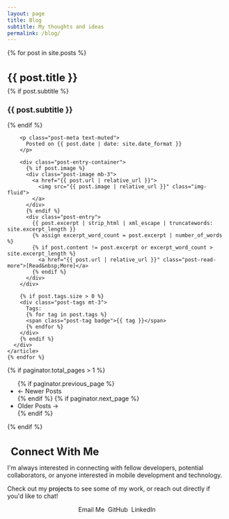 ```yaml
---
layout: page
title: Blog
subtitle: My thoughts and ideas
permalink: /blog/
---
```


<div class="container blog-container">
  <div class="posts-list">
    {% for post in site.posts %}
    <article class="card post-card mb-4">
      <div class="card-body">
        <a href="{{ post.url | relative_url }}">
          <h3 class="card-title">{{ post.title }}</h3>
          {% if post.subtitle %}
            <h4 class="card-subtitle text-muted">{{ post.subtitle }}</h4>
          {% endif %}
        </a>

        <p class="post-meta text-muted">
          Posted on {{ post.date | date: site.date_format }}
        </p>

        <div class="post-entry-container">
          {% if post.image %}
          <div class="post-image mb-3">
            <a href="{{ post.url | relative_url }}">
              <img src="{{ post.image | relative_url }}" class="img-fluid">
            </a>
          </div>
          {% endif %}
          <div class="post-entry">
            {{ post.excerpt | strip_html | xml_escape | truncatewords: site.excerpt_length }}
            {% assign excerpt_word_count = post.excerpt | number_of_words %}
            {% if post.content != post.excerpt or excerpt_word_count > site.excerpt_length %}
              <a href="{{ post.url | relative_url }}" class="post-read-more">[Read&nbsp;More]</a>
            {% endif %}
          </div>
        </div>

        {% if post.tags.size > 0 %}
        <div class="post-tags mt-3">
          Tags:
          {% for tag in post.tags %}
          <span class="post-tag badge">{{ tag }}</span>
          {% endfor %}
        </div>
        {% endif %}
      </div>
    </article>
    {% endfor %}
  </div>

  {% if paginator.total_pages > 1 %}
  <div class="pagination-container my-5">
    <ul class="pagination justify-content-center">
      {% if paginator.previous_page %}
      <li class="page-item previous">
        <a class="page-link" href="{{ paginator.previous_page_path | relative_url }}">&larr; Newer Posts</a>
      </li>
      {% endif %}
      {% if paginator.next_page %}
      <li class="page-item next">
        <a class="page-link" href="{{ paginator.next_page_path | relative_url }}">Older Posts &rarr;</a>
      </li>
      {% endif %}
    </ul>
  </div>
  {% endif %}
  
  <div class="card feature-card mb-5">
    <div class="card-body text-center">
      <h2 class="card-title"><i class="fas fa-envelope text-primary mr-2"></i> Connect With Me</h2>
      <p>I'm always interested in connecting with fellow developers, potential collaborators, or anyone interested in mobile development and technology.</p>
      <p>Check out my <a href="/projects/" class="link-highlight">projects</a> to see some of my work, or reach out directly if you'd like to chat!</p>
      <div class="connect-buttons mt-4">
        <a href="mailto:skubisz.rafael@gmail.com" class="btn btn-primary">
          <i class="fas fa-envelope me-2"></i> Email Me
        </a>
        <a href="https://github.com/Jenovas" class="btn btn-outline-primary mx-2" target="_blank">
          <i class="fab fa-github me-2"></i> GitHub
        </a>
        <a href="https://www.linkedin.com/in/rafael-skubisz-210993b0/" class="btn btn-outline-primary" target="_blank">
          <i class="fab fa-linkedin me-2"></i> LinkedIn
        </a>
      </div>
    </div>
  </div>
</div>

<style>
  .blog-container {
    max-width: 960px;
    margin: 0 auto;
  }
  
  .post-card {
    transition: transform 0.3s ease, box-shadow 0.3s ease;
    border: 1px solid var(--dark-border);
    background-color: var(--dark-surface);
    cursor: pointer;
  }
  
  .post-card:hover {
    transform: translateY(-5px);
    box-shadow: 0 8px 15px rgba(0, 0, 0, 0.2);
    border-color: var(--primary-color);
  }
  
  .post-card .card-title {
    font-size: 1.5rem;
    margin-bottom: 0.5rem;
    transition: color 0.2s ease;
  }
  
  .post-card:hover .card-title {
    color: var(--primary-color);
  }
  
  .post-card a {
    text-decoration: none;
  }
  
  .card-subtitle {
    font-size: 1.1rem;
    margin-bottom: 1rem;
  }
  
  .post-meta {
    font-size: 0.9rem;
    margin-bottom: 1rem;
  }
  
  .post-entry {
    margin-bottom: 1rem;
    line-height: 1.6;
    color: var(--text-secondary);
  }
  
  .post-read-more {
    display: inline-block;
    margin-top: 0.5rem;
    color: var(--primary-color);
    font-weight: 500;
  }
  
  .post-read-more:hover {
    color: var(--primary-hover);
    text-decoration: underline;
  }
  
  .post-tags {
    display: flex;
    flex-wrap: wrap;
    gap: 0.5rem;
    align-items: center;
  }
  
  .post-tag {
    background-color: var(--dark-bg);
    color: var(--primary-color);
    border: 1px solid var(--primary-color);
    padding: 0.4rem 0.7rem;
    font-size: 0.8rem;
    font-weight: 400;
    border-radius: 4px;
  }
  
  .page-link {
    background-color: var(--dark-surface);
    border-color: var(--dark-border);
    color: var(--primary-color);
  }
  
  .page-link:hover {
    background-color: var(--primary-color);
    border-color: var(--primary-color);
    color: var(--dark-surface);
  }
  
  .feature-card {
    transition: transform 0.3s ease, box-shadow 0.3s ease;
    border: 1px solid var(--dark-border);
  }
  
  .feature-card:hover {
    transform: translateY(-5px);
    box-shadow: 0 8px 15px rgba(0, 0, 0, 0.2);
    border-color: var(--primary-color);
  }
  
  .card-title {
    display: flex;
    align-items: center;
  }
  
  .feature-card .card-title {
    display: flex;
    align-items: center;
  }
  
  .card-title i {
    margin-right: 0.5rem;
  }
  
  .link-highlight {
    color: var(--primary-color);
    font-weight: 500;
    text-decoration: none;
    border-bottom: 1px dotted var(--primary-color);
    transition: all 0.2s ease;
  }
  
  .link-highlight:hover {
    color: var(--primary-hover);
    border-bottom: 1px solid var(--primary-hover);
  }
  
  .connect-buttons {
    display: flex;
    justify-content: center;
    flex-wrap: wrap;
    gap: 0.5rem;
  }
  
  @media (max-width: 767px) {
    .connect-buttons {
      flex-direction: column;
      align-items: center;
    }
    
    .connect-buttons .btn {
      margin: 0.5rem 0;
      width: 100%;
    }
  }
</style> 